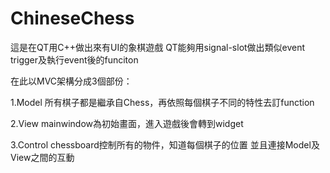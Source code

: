 # ChineseChess

這是在QT用C++做出來有UI的象棋遊戲
QT能夠用signal-slot做出類似event trigger及執行event後的funciton

在此以MVC架構分成3個部份：

1.Model
  所有棋子都是繼承自Chess，再依照每個棋子不同的特性去訂function
  
2.View
  mainwindow為初始畫面，進入遊戲後會轉到widget
  
3.Control
  chessboard控制所有的物件，知道每個棋子的位置
  並且連接Model及View之間的互動
  

  

